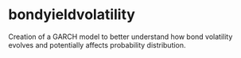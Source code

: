 # bondyieldvolatility
Creation of a GARCH model to better understand how bond volatility evolves and potentially affects probability distribution.
